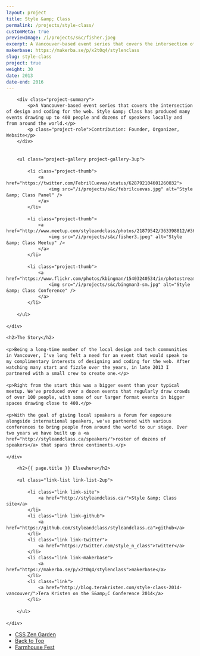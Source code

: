 ```yaml
---
layout: project
title: Style &amp; Class
permalink: /projects/style-class/
customMeta: true
previewImage: /i/projects/s&c/fisher.jpeg
excerpt: A Vancouver-based event series that covers the intersection of design and coding for the web. Style &amp; Class has produced many events drawing up to 400 people and dozens of speakers locally and from around the world.
makerbase: https://makerba.se/p/x2t0q4/stylenclass
slug: style-class
project: true
weight: 30
date: 2013
date-end: 2016
---
```


<section id="summary" class="project-section">
	<div class="wrap">

		<div class="project-summary">
			<p>A Vancouver-based event series that covers the intersection of design and coding for the web. Style &amp; Class has produced many events drawing up to 400 people and dozens of speakers locally and from around the world.</p>
			<p class="project-role">Contribution: Founder, Organizer, Website</p>
		</div>


		<ul class="project-gallery project-gallery-3up">

			<li class="project-thumb">
				<a href="https://twitter.com/FebrilCuevas/status/628792104601260032">
					<img src="/i/projects/s&c/febrilcuevas.jpg" alt="Style &amp; Class Panel" />
				</a>
			</li>

			<li class="project-thumb">
				<a href="http://www.meetup.com/styleandclass/photos/21879542/363398812/#363398412">
					<img src="/i/projects/s&c/fisher3.jpeg" alt="Style &amp; Class Meetup" />
				</a>
			</li>

			<li class="project-thumb">
				<a href="https://www.flickr.com/photos/kbingman/15403240534/in/photostream/">
					<img src="/i/projects/s&c/bingman3-sm.jpg" alt="Style &amp; Class Conference" />
				</a>
			</li>

		</ul>

	</div>
</section>


<section id="story" class="project-section project-story">
	<div class="wrap">

	<h2>The Story</h2>

	<p>Being a long-time member of the local design and tech communities in Vancouver, I've long felt a need for an event that would speak to my complimentary interests of designing and coding for the web. After watching many start and fizzle over the years, in late 2013 I partnered with a small crew to create one.</p>

	<p>Right from the start this was a bigger event than your typical meetup. We've produced over a dozen events that regularly draw crowds of over 100 people, with some of our larger format events in bigger spaces drawing close to 400.</p>

	<p>With the goal of giving local speakers a forum for exposure alongside international speakers, we've partnered with various conferences to bring people from around the world to our stage. Over two years we have built up a <a href="http://styleandclass.ca/speakers/">roster of dozens of speakers</a> that spans three continents.</p>

	</div>
</section>


<section id="elsewhere" class="project-section project-elsewhere">
	<div class="wrap">

		<h2>{{ page.title }} Elsewhere</h2>

		<ul class="link-list link-list-2up">

			<li class="link link-site">
				<a href="http://styleandclass.ca/">Style &amp; Class site</a>
			</li>
			<li class="link link-github">
				<a href="https://github.com/styleandclass/styleandclass.ca">github</a>
			</li>
			<li class="link link-twitter">
				<a href="https://twitter.com/style_n_class">Twitter</a>
			</li>
			<li class="link link-makerbase">
				<a href="https://makerba.se/p/x2t0q4/stylenclass">makerbase</a>
			</li>
			<li class="link">
				<a href="http://blog.terakristen.com/style-class-2014-vancouver/">Tera Kristen on the S&amp;C Conference 2014</a>
			</li>

		</ul>

	</div>
</section>


<section class="project-nav">
	<ul>
		<li class="project-prev">
			<a href="/projects/zen/" class="link">
				CSS Zen Garden
			</a>
		</li>
		<li class="project-top">
			<a href="#top" class="link">
				Back to Top
			</a>
		</li>
		<li class="project-next">
			<a href="/projects/farmhouse-fest/" class="link">
				Farmhouse Fest
			</a>
		</li>
	</ul>
</section>